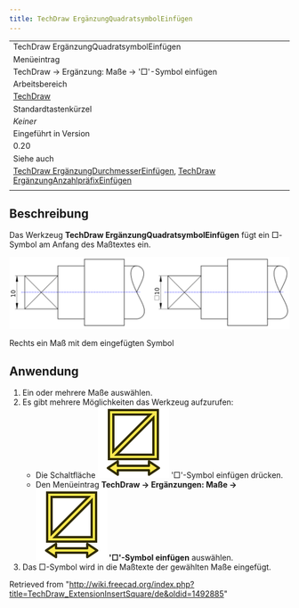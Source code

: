 ```yaml
---
title: TechDraw ErgänzungQuadratsymbolEinfügen
---
```


|                                                                                                                                                                                                                                               |
| --------------------------------------------------------------------------------------------------------------------------------------------------------------------------------------------------------------------------------------------- |
| TechDraw ErgänzungQuadratsymbolEinfügen                                                                                                                                                                                                       |
| Menüeintrag                                                                                                                                                                                                                                   |
| TechDraw → Ergänzung: Maße → '□'-Symbol einfügen                                                                                                                                                                                              |
| Arbeitsbereich                                                                                                                                                                                                                                |
| [TechDraw](/TechDraw_Workbench/de "TechDraw Workbench/de")                                                                                                                                                                                    |
| Standardtastenkürzel                                                                                                                                                                                                                          |
| _Keiner_                                                                                                                                                                                                                                      |
| Eingeführt in Version                                                                                                                                                                                                                         |
| 0.20                                                                                                                                                                                                                                          |
| Siehe auch                                                                                                                                                                                                                                    |
| [TechDraw ErgänzungDurchmesserEinfügen](/TechDraw_ExtensionInsertDiameter/de "TechDraw ExtensionInsertDiameter/de"), [TechDraw ErgänzungAnzahlpräfixEinfügen](/TechDraw_ExtensionInsertRepetition/de "TechDraw ExtensionInsertRepetition/de") |
|                                                                                                                                                                                                                                               |

## Beschreibung

Das Werkzeug **TechDraw ErgänzungQuadratsymbolEinfügen** fügt ein □-Symbol am Anfang des Maßtextes ein.

![](/src/assets/images/TechDraw_extensionInsertSquareExample.png)

Rechts ein Maß mit dem eingefügten Symbol

## Anwendung

1. Ein oder mehrere Maße auswählen.
2. Es gibt mehrere Möglichkeiten das Werkzeug aufzurufen:
   - Die Schaltfläche ![](/src/assets/images/TechDraw_ExtensionInsertSquare.svg) '□'-Symbol einfügen drücken.
   - Den Menüeintrag **TechDraw → Ergänzungen: Maße → ![](/src/assets/images/TechDraw_ExtensionInsertSquare.svg) '□'-Symbol einfügen** auswählen.
3. Das □-Symbol wird in die Maßtexte der gewählten Maße eingefügt.

Retrieved from "<http://wiki.freecad.org/index.php?title=TechDraw_ExtensionInsertSquare/de&oldid=1492885>"
